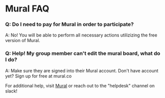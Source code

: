 # Mural FAQ

### Q: Do I need to pay for Mural in order to participate? 
 A: No! You will be able to perform all necessary actions utilizizing the free version of Mural.

### Q: Help! My group member can't edit the mural board, what do I do?
A: Make sure they are signed into their Mural account. Don't have account yet? Sign up for free at mural.co 



For additional help, visit [Mural](https://support.mural.co/en/) or reach out to the "helpdesk" channel on slack!